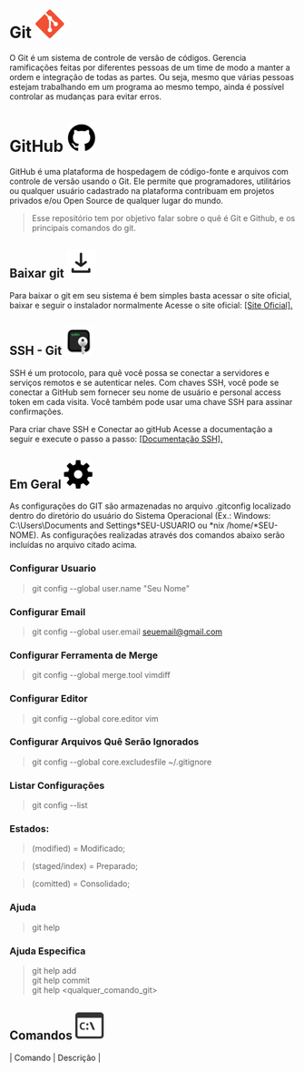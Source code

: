 # Git <img src="./images/git-icon(50x50).png" width="50px" height="50px"></img>

O Git é um sistema de controle de versão de códigos. Gerencia ramificações feitas por diferentes pessoas de um time de modo a manter a ordem e integração de todas as partes. Ou seja, mesmo que várias pessoas estejam trabalhando em um programa ao mesmo tempo, ainda é possível controlar as mudanças para evitar erros.

# GitHub <img src="./images/github-icon(50x50).png" width="50px" hight="50px"></img>

GitHub é uma plataforma de hospedagem de código-fonte e arquivos com controle de versão usando o Git. Ele permite que programadores, utilitários ou qualquer usuário cadastrado na plataforma contribuam em projetos privados e/ou Open Source de qualquer lugar do mundo.

> Esse repositório tem por objetivo falar sobre o quê é Git e Github, e os principais comandos do git.</br>

## Baixar git <img src="./images/download(50x50).png" width="50px" height="50px"></img>

Para baixar o git em seu sistema é bem simples basta acessar o site oficial, baixar e seguir o instalador normalmente Acesse o site oficial: <a href="https://git-scm.com/">[Site Oficial].</a>

## SSH - Git  <img src="./images/ssh-key-icon(50x50.png).png" width="50px" height="50px"></img>

SSH é um protocolo, para quê você possa se conectar a servidores e serviços remotos e se autenticar neles. Com chaves SSH, você pode se conectar a GitHub sem fornecer seu nome de usuário e personal access token em cada visita. Você também pode usar uma chave SSH para assinar confirmações.

Para criar chave SSH e Conectar ao gitHub Acesse a documentação a seguir e execute o passo a passo: <a href="https://docs.github.com/pt/authentication/connecting-to-github-with-ssh/generating-a-new-ssh-key-and-adding-it-to-the-ssh-agent">[Documentação SSH].</a>

## Em Geral <img src="./images/geral-icon(50x50).png" width="50px" height="50px"></img>

As configurações do GIT são armazenadas no arquivo .gitconfig localizado dentro do diretório do usuário do Sistema Operacional (Ex.: Windows: C:\Users\Documents and Settings\*SEU-USUARIO ou *nix /home/*SEU-NOME). As configurações realizadas através dos comandos abaixo serão incluídas no arquivo citado acima.

### Configurar Usuario

> git config --global user.name "Seu Nome"

### Configurar Email

> git config --global user.email seuemail@gmail.com

### Configurar Ferramenta de Merge

> git config --global merge.tool vimdiff

### Configurar Editor

> git config --global core.editor vim

### Configurar Arquivos Quê Serão Ignorados

> git config --global core.excludesfile ~/.gitignore

### Listar Configurações

> git config --list

### Estados: 

> (modified) = Modificado;

> (staged/index) = Preparado;

>(comitted) = Consolidado;

### Ajuda

> git help

### Ajuda Especifica

> git help add</br>
git help commit</br>
git help <qualquer_comando_git>

## Comandos <img src="./images/comandos-icon(50x50).png" width="50px" height="50px"></img>

| Comando | Descrição |